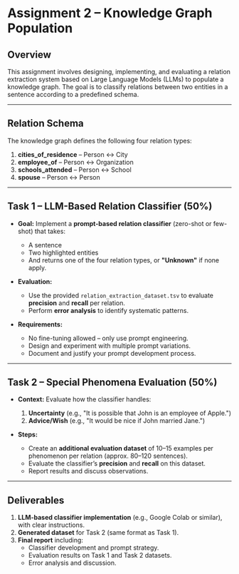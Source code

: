 # **Assignment 2 – Knowledge Graph Population**

## **Overview**

This assignment involves designing, implementing, and evaluating a relation extraction system based on Large Language Models (LLMs) to populate a knowledge graph. The goal is to classify relations between two entities in a sentence according to a predefined schema.

---

## **Relation Schema**

The knowledge graph defines the following four relation types:

1. **cities_of_residence** – Person ↔ City
2. **employee_of** – Person ↔ Organization
3. **schools_attended** – Person ↔ School
4. **spouse** – Person ↔ Person

---

## **Task 1 – LLM-Based Relation Classifier (50%)**

- **Goal:** Implement a **prompt-based relation classifier** (zero-shot or few-shot) that takes:
  - A sentence
  - Two highlighted entities
  - And returns one of the four relation types, or **"Unknown"** if none apply.
  
- **Evaluation:**
  - Use the provided `relation_extraction_dataset.tsv` to evaluate **precision** and **recall** per relation.
  - Perform **error analysis** to identify systematic patterns.

- **Requirements:**
  - No fine-tuning allowed – only use prompt engineering.
  - Design and experiment with multiple prompt variations.
  - Document and justify your prompt development process.

---

## **Task 2 – Special Phenomena Evaluation (50%)**

- **Context:** Evaluate how the classifier handles:
  1. **Uncertainty** (e.g., "It is possible that John is an employee of Apple.")
  2. **Advice/Wish** (e.g., "It would be nice if John married Jane.")

- **Steps:**
  - Create an **additional evaluation dataset** of 10–15 examples per phenomenon per relation (approx. 80–120 sentences).
  - Evaluate the classifier’s **precision** and **recall** on this dataset.
  - Report results and discuss observations.

---

## **Deliverables**

1. **LLM-based classifier implementation** (e.g., Google Colab or similar), with clear instructions.
2. **Generated dataset** for Task 2 (same format as Task 1).
3. **Final report** including:
   - Classifier development and prompt strategy.
   - Evaluation results on Task 1 and Task 2 datasets.
   - Error analysis and discussion.
